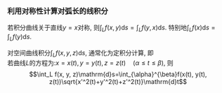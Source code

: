 ### 利用对称性计算对弧长的线积分
若积分曲线关于直线$y=x$对称, 则$\int_L f(x, y)\mathrm{d}s=\int_L f(y, x)\mathrm{d}s$. 特别地$\int_L f(x)\mathrm{d}s=\int_L f(y)\mathrm{d}s$.  

对空间曲线积分$\int_L f(x, y, z)\mathrm{d}s$, 通常化为定积分计算, 即  
若曲线$L$的方程为:$x=x(t), y=y(t), z=z(t)\quad (\alpha\le t\le \beta)$, 则
$$\int_L f(x, y, z)\mathrm{d}s=\int_{\alpha}^{\beta}f(x(t), y(t), z(t))\sqrt{x'^2(t)+y'^2(t)+z'^2(t)}\mathrm{d}t$$
